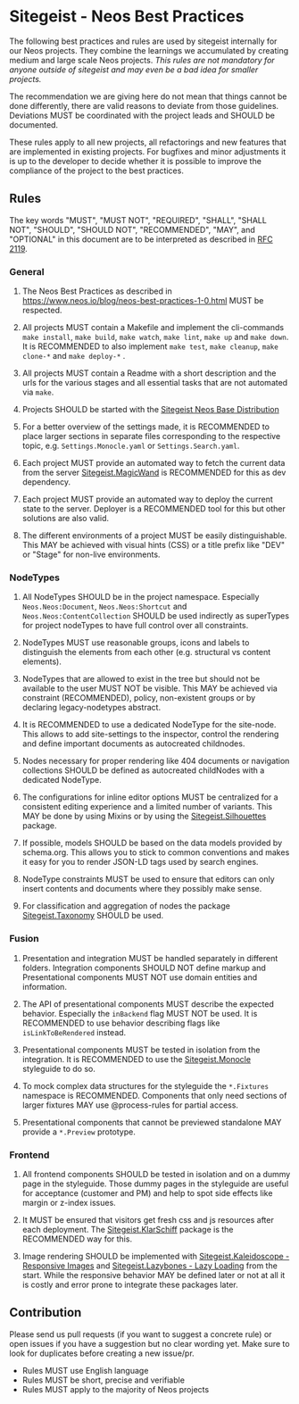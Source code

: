 # Sitegeist - Neos Best Practices

The following best practices and rules are used by sitegeist internally for our Neos projects. They combine the learnings we accumulated by creating medium and large scale Neos projects. *This rules are not mandatory for anyone outside of sitegeist and may even be a bad idea for smaller projects.*

The recommendation we are giving here do not mean that things cannot be done differently, there are valid reasons to deviate from those guidelines. Deviations MUST be coordinated with the project leads and SHOULD be documented.

These rules apply to all new projects, all refactorings and new features that are implemented in existing projects. For bugfixes and minor adjustments it is up to the developer to decide whether it is possible to improve the compliance of the project to the best practices.

## Rules 

The key words "MUST", "MUST NOT", "REQUIRED", "SHALL", "SHALL NOT", "SHOULD", "SHOULD NOT", "RECOMMENDED",  "MAY", and "OPTIONAL" in this document are to be interpreted as described in [RFC 2119](https://www.ietf.org/rfc/rfc2119.txt).

### General

1. The Neos Best Practices as described in https://www.neos.io/blog/neos-best-practices-1-0.html MUST be respected.

1. All projects MUST contain a Makefile and implement the cli-commands `make install`, `make build`, `make watch`, `make lint`, `make up` and `make down`. It is RECOMMENDED to also implement  `make test`, `make cleanup`, `make clone-*` and `make deploy-*` .

1. All projects MUST contain a Readme with a short description and the urls for the various stages and all essential tasks that are not automated via `make`.

1. Projects SHOULD be started with the [Sitegeist Neos Base Distribution](https://github.com/sitegeist/sitegeist-neos-base-distribution)

1. For a better overview of the settings made, it is RECOMMENDED to place larger sections in separate files corresponding to the respective topic, e.g. `Settings.Monocle.yaml` or `Settings.Search.yaml`.

1. Each project MUST provide an automated way to fetch the current data from the server [Sitegeist.MagicWand](https://github.com/sitegeist/Sitegeist.MagicWand) is RECOMMENDED for this as dev dependency.

1. Each project MUST provide an automated way to deploy the current state to the server. Deployer is a RECOMMENDED tool for this but other solutions are also valid.

1. The different environments of a project MUST be easily distinguishable. This MAY be achieved with visual hints (CSS) or a title prefix like "DEV" or "Stage" for non-live environments.

### NodeTypes

1. All NodeTypes SHOULD be in the project namespace. Especially `Neos.Neos:Document`, `Neos.Neos:Shortcut` and `Neos.Neos:ContentCollection` SHOULD be used indirectly as superTypes for project nodeTypes to have full control over all constraints.

1. NodeTypes MUST use reasonable groups, icons and labels to distinguish the elements from each other (e.g. structural vs content elements). 

1. NodeTypes that are allowed to exist in the tree but should not be available to the user MUST NOT be visible. This MAY be achieved via constraint (RECOMMENDED), policy, non-existent groups or by declaring legacy-nodetypes abstract.

1. It is RECOMMENDED to use a dedicated NodeType for the site-node. This allows to add site-settings to the inspector, control the rendering and define important documents as autocreated childnodes.

1. Nodes necessary for proper rendering like 404 documents or navigation collections SHOULD be defined as autocreated childNodes with a dedicated NodeType.

1. The configurations for inline editor options MUST be centralized for a consistent editing experience and a limited number of variants. This MAY be done by using Mixins or by using the [Sitegeist.Silhouettes](https://github.com/sitegeist/Sitegeist.Silhouettes) package.

1. If possible, models SHOULD be based on the data models provided by schema.org. This allows you to stick to common conventions and makes it easy for you to render JSON-LD tags used by search engines.

1. NodeType constraints MUST be used to ensure that editors can only insert contents and documents where they possibly make sense.

1. For classification and aggregation of nodes the package [Sitegeist.Taxonomy](https://github.com/sitegeist/Sitegeist.Taxonomy) SHOULD be used.

### Fusion

1. Presentation and integration MUST be handled separately in different folders. Integration components SHOULD NOT define markup and Presentational components MUST NOT use domain entities and information.

1. The API of presentational components MUST describe the expected behavior. Especially the `inBackend` flag MUST NOT be used. It is RECOMMENDED to use behavior describing flags like `isLinkToBeRendered` instead.

1. Presentational components MUST be tested in isolation from the integration. It is RECOMMENDED to use the  [Sitegeist.Monocle](https://github.com/sitegeist/Sitegeist.Monocle) styleguide to do so.

1. To mock complex data structures for the styleguide the `*.Fixtures` namespace is RECOMMENDED. Components that only need sections of larger fixtures MAY use @process-rules for partial access.

1. Presentational components that cannot be previewed standalone MAY provide a `*.Preview` prototype.

### Frontend

1. All frontend components SHOULD be tested in isolation and on a dummy page in the styleguide. Those dummy pages in the styleguide are useful for acceptance (customer and PM) and help to spot side effects like margin or z-index issues.

1. It MUST be ensured that visitors get fresh css and js resources after each deployment. The [Sitegeist.KlarSchiff](https://github.com/sitegeist/Sitegeist.KlarSchiff) package is the RECOMMENDED way for this.

1. Image rendering SHOULD be implemented with [Sitegeist.Kaleidoscope - Responsive Images](https://github.com/sitegeist/Sitegeist.Kaleidoscope) and [Sitegeist.Lazybones - Lazy Loading](https://github.com/sitegeist/Sitegeist.Lazybones) from the start. While the responsive behavior MAY be defined later or not at all it is costly and error prone to integrate these packages later.

## Contribution

Please send us pull requests (if you want to suggest a concrete rule) or open issues if you have a suggestion but no clear wording yet. Make sure to look for duplicates before creating a new issue/pr.

- Rules MUST use English language
- Rules MUST be short, precise and verifiable
- Rules MUST apply to the majority of Neos projects
